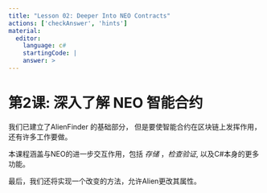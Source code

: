 ```yaml
---
title: "Lesson 02: Deeper Into NEO Contracts"
actions: ['checkAnswer', 'hints']
material: 
  editor:
    language: c#
    startingCode: |
    answer: > 
---
```


# 第2课: 深入了解 NEO 智能合约

我们已建立了AlienFinder 的基础部分，
但是要使智能合约在区块链上发挥作用，还有许多工作要做。

本课程涵盖与NEO的进一步交互作用，包括 *存储* ，*检查验证*, 以及C#本身的更多功能。

最后，我们还将实现一个改变的方法，允许Alien更改其属性。
